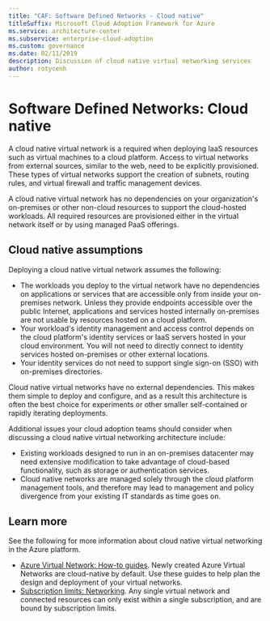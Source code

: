 ```yaml
---
title: "CAF: Software Defined Networks - Cloud native" 
titleSuffix: Microsoft Cloud Adoption Framework for Azure
ms.service: architecture-center
ms.subservice: enterprise-cloud-adoption
ms.custom: governance
ms.date: 02/11/2019
description: Discussion of cloud native virtual networking services
author: rotycenh
---
```


# Software Defined Networks: Cloud native

A cloud native virtual network is a required when deploying IaaS resources such as virtual machines to a cloud platform. Access to virtual networks from external sources, similar to the web, need to be explicitly provisioned. These types of virtual networks support the creation of subnets, routing rules, and virtual firewall and traffic management devices.

A cloud native virtual network has no dependencies on your organization's on-premises or other non-cloud resources to support the cloud-hosted workloads. All required resources are provisioned either in the virtual network itself or by using managed PaaS offerings.

## Cloud native assumptions

Deploying a cloud native virtual network assumes the following:

- The workloads you deploy to the virtual network have no dependencies on applications or services that are accessible only from inside your on-premises network. Unless they provide endpoints accessible over the public Internet, applications and services hosted internally on-premises are not usable by resources hosted on a cloud platform.
- Your workload's identity management and access control depends on the cloud platform's identity services or IaaS servers hosted in your cloud environment. You will not need to directly connect to identity services hosted on-premises or other external locations.
- Your identity services do not need to support single sign-on (SSO) with on-premises directories.

Cloud native virtual networks have no external dependencies. This makes them simple to deploy and configure, and as a result this architecture is often the best choice for experiments or other smaller self-contained or rapidly iterating deployments.

Additional issues your cloud adoption teams should consider when discussing a cloud native virtual networking architecture include:

- Existing workloads designed to run in an on-premises datacenter may need extensive modification to take advantage of cloud-based functionality, such as storage or authentication services.
- Cloud native networks are managed solely through the cloud platform management tools, and therefore may lead to management and policy divergence from your existing IT standards as time goes on.

## Learn more

See the following for more information about cloud native virtual networking in the Azure platform.

- [Azure Virtual Network: How-to guides](/azure/virtual-network/virtual-network-vnet-plan-design-arm). Newly created Azure Virtual Networks are cloud-native by default. Use these guides to help plan the design and deployment of your virtual networks.
- [Subscription limits: Networking](/azure/azure-subscription-service-limits?toc=%2fazure%2fvirtual-network%2ftoc.json#networking-limits). Any single virtual network and connected resources can only exist within a single subscription, and are bound by subscription limits.
